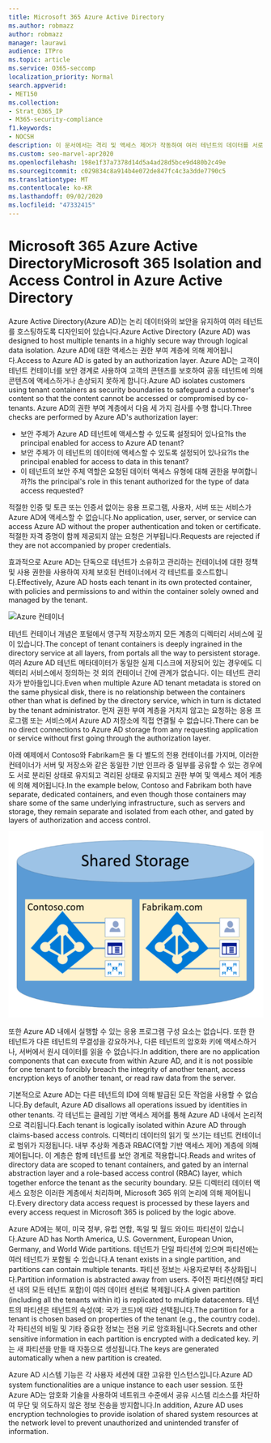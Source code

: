 ```yaml
---
title: Microsoft 365 Azure Active Directory
ms.author: robmazz
author: robmazz
manager: laurawi
audience: ITPro
ms.topic: article
ms.service: O365-seccomp
localization_priority: Normal
search.appverid:
- MET150
ms.collection:
- Strat_O365_IP
- M365-security-compliance
f1.keywords:
- NOCSH
description: 이 문서에서는 격리 및 액세스 제어가 작동하여 여러 테넌트의 데이터를 서로 격리된 데이터로 유지하는 방법을 Azure Active Directory.
ms.custom: seo-marvel-apr2020
ms.openlocfilehash: 198e1f37a7378d14d5a4ad28d5bce9d480b2c49e
ms.sourcegitcommit: c029834c8a914b4e072de847fc4c3a3dde7790c5
ms.translationtype: MT
ms.contentlocale: ko-KR
ms.lasthandoff: 09/02/2020
ms.locfileid: "47332415"
---
```

# <a name="microsoft-365-isolation-and-access-control-in-azure-active-directory"></a><span data-ttu-id="a095f-103">Microsoft 365 Azure Active Directory</span><span class="sxs-lookup"><span data-stu-id="a095f-103">Microsoft 365 Isolation and Access Control in Azure Active Directory</span></span>

<span data-ttu-id="a095f-104">Azure Active Directory(Azure AD)는 논리 데이터와의 보안을 유지하여 여러 테넌트를 호스팅하도록 디자인되어 있습니다.</span><span class="sxs-lookup"><span data-stu-id="a095f-104">Azure Active Directory (Azure AD) was designed to host multiple tenants in a highly secure way through logical data isolation.</span></span> <span data-ttu-id="a095f-105">Azure AD에 대한 액세스는 권한 부여 계층에 의해 제어됩니다.</span><span class="sxs-lookup"><span data-stu-id="a095f-105">Access to Azure AD is gated by an authorization layer.</span></span> <span data-ttu-id="a095f-106">Azure AD는 고객이 테넌트 컨테이너를 보안 경계로 사용하여 고객의 콘텐츠를 보호하여 공동 테넌트에 의해 콘텐츠에 액세스하거나 손상되지 못하게 합니다.</span><span class="sxs-lookup"><span data-stu-id="a095f-106">Azure AD isolates customers using tenant containers as security boundaries to safeguard a customer's content so that the content cannot be accessed or compromised by co-tenants.</span></span> <span data-ttu-id="a095f-107">Azure AD의 권한 부여 계층에서 다음 세 가지 검사를 수행 합니다.</span><span class="sxs-lookup"><span data-stu-id="a095f-107">Three checks are performed by Azure AD's authorization layer:</span></span>

- <span data-ttu-id="a095f-108">보안 주체가 Azure AD 테넌트에 액세스할 수 있도록 설정되어 있나요?</span><span class="sxs-lookup"><span data-stu-id="a095f-108">Is the principal enabled for access to Azure AD tenant?</span></span>
- <span data-ttu-id="a095f-109">보안 주체가 이 테넌트의 데이터에 액세스할 수 있도록 설정되어 있나요?</span><span class="sxs-lookup"><span data-stu-id="a095f-109">Is the principal enabled for access to data in this tenant?</span></span>
- <span data-ttu-id="a095f-110">이 테넌트의 보안 주체 역할은 요청된 데이터 액세스 유형에 대해 권한을 부여합니까?</span><span class="sxs-lookup"><span data-stu-id="a095f-110">Is the principal's role in this tenant authorized for the type of data access requested?</span></span>

<span data-ttu-id="a095f-111">적절한 인증 및 토큰 또는 인증서 없이는 응용 프로그램, 사용자, 서버 또는 서비스가 Azure AD에 액세스할 수 없습니다.</span><span class="sxs-lookup"><span data-stu-id="a095f-111">No application, user, server, or service can access Azure AD without the proper authentication and token or certificate.</span></span> <span data-ttu-id="a095f-112">적절한 자격 증명이 함께 제공되지 않는 요청은 거부됩니다.</span><span class="sxs-lookup"><span data-stu-id="a095f-112">Requests are rejected if they are not accompanied by proper credentials.</span></span>

<span data-ttu-id="a095f-113">효과적으로 Azure AD는 단독으로 테넌트가 소유하고 관리하는 컨테이너에 대한 정책 및 사용 권한을 사용하여 자체 보호된 컨테이너에서 각 테넌트를 호스트합니다.</span><span class="sxs-lookup"><span data-stu-id="a095f-113">Effectively, Azure AD hosts each tenant in its own protected container, with policies and permissions to and within the container solely owned and managed by the tenant.</span></span>
 
![Azure 컨테이너](../media/office-365-isolation-azure-container.png)

<span data-ttu-id="a095f-115">테넌트 컨테이너 개념은 포털에서 영구적 저장소까지 모든 계층의 디렉터리 서비스에 깊이 있습니다.</span><span class="sxs-lookup"><span data-stu-id="a095f-115">The concept of tenant containers is deeply ingrained in the directory service at all layers, from portals all the way to persistent storage.</span></span> <span data-ttu-id="a095f-116">여러 Azure AD 테넌트 메타데이터가 동일한 실제 디스크에 저장되어 있는 경우에도 디렉터리 서비스에서 정의하는 것 외의 컨테이너 간에 관계가 없습니다. 이는 테넌트 관리자가 받아들입니다.</span><span class="sxs-lookup"><span data-stu-id="a095f-116">Even when multiple Azure AD tenant metadata is stored on the same physical disk, there is no relationship between the containers other than what is defined by the directory service, which in turn is dictated by the tenant administrator.</span></span> <span data-ttu-id="a095f-117">먼저 권한 부여 계층을 거치지 않고는 요청하는 응용 프로그램 또는 서비스에서 Azure AD 저장소에 직접 연결될 수 없습니다.</span><span class="sxs-lookup"><span data-stu-id="a095f-117">There can be no direct connections to Azure AD storage from any requesting application or service without first going through the authorization layer.</span></span>

<span data-ttu-id="a095f-118">아래 예제에서 Contoso와 Fabrikam은 둘 다 별도의 전용 컨테이너를 가지며, 이러한 컨테이너가 서버 및 저장소와 같은 동일한 기반 인프라 중 일부를 공유할 수 있는 경우에도 서로 분리된 상태로 유지되고 격리된 상태로 유지되고 권한 부여 및 액세스 제어 계층에 의해 제어됩니다.</span><span class="sxs-lookup"><span data-stu-id="a095f-118">In the example below, Contoso and Fabrikam both have separate, dedicated containers, and even though those containers may share some of the same underlying infrastructure, such as servers and storage, they remain separate and isolated from each other, and gated by layers of authorization and access control.</span></span>
 
![Azure 전용 컨테이너](../media/office-365-isolation-azure-dedicated-containers.png)

<span data-ttu-id="a095f-120">또한 Azure AD 내에서 실행할 수 있는 응용 프로그램 구성 요소는 없습니다. 또한 한 테넌트가 다른 테넌트의 무결성을 강요하거나, 다른 테넌트의 암호화 키에 액세스하거나, 서버에서 원시 데이터를 읽을 수 없습니다.</span><span class="sxs-lookup"><span data-stu-id="a095f-120">In addition, there are no application components that can execute from within Azure AD, and it is not possible for one tenant to forcibly breach the integrity of another tenant, access encryption keys of another tenant, or read raw data from the server.</span></span>

<span data-ttu-id="a095f-121">기본적으로 Azure AD는 다른 테넌트의 ID에 의해 발급된 모든 작업을 사용할 수 없습니다.</span><span class="sxs-lookup"><span data-stu-id="a095f-121">By default, Azure AD disallows all operations issued by identities in other tenants.</span></span> <span data-ttu-id="a095f-122">각 테넌트는 클레임 기반 액세스 제어를 통해 Azure AD 내에서 논리적으로 격리됩니다.</span><span class="sxs-lookup"><span data-stu-id="a095f-122">Each tenant is logically isolated within Azure AD through claims-based access controls.</span></span> <span data-ttu-id="a095f-123">디렉터리 데이터의 읽기 및 쓰기는 테넌트 컨테이너로 범위가 지정됩니다. 내부 추상화 계층과 RBAC(역할 기반 액세스 제어) 계층에 의해 제어됩니다. 이 계층은 함께 테넌트를 보안 경계로 적용합니다.</span><span class="sxs-lookup"><span data-stu-id="a095f-123">Reads and writes of directory data are scoped to tenant containers, and gated by an internal abstraction layer and a role-based access control (RBAC) layer, which together enforce the tenant as the security boundary.</span></span> <span data-ttu-id="a095f-124">모든 디렉터리 데이터 액세스 요청은 이러한 계층에서 처리하며, Microsoft 365 위의 논리에 의해 제어됩니다.</span><span class="sxs-lookup"><span data-stu-id="a095f-124">Every directory data access request is processed by these layers and every access request in Microsoft 365 is policed by the logic above.</span></span>

<span data-ttu-id="a095f-125">Azure AD에는 북미, 미국 정부, 유럽 연합, 독일 및 월드 와이드 파티션이 있습니다.</span><span class="sxs-lookup"><span data-stu-id="a095f-125">Azure AD has North America, U.S. Government, European Union, Germany, and World Wide partitions.</span></span> <span data-ttu-id="a095f-126">테넌트가 단일 파티션에 있으며 파티션에는 여러 테넌트가 포함될 수 있습니다.</span><span class="sxs-lookup"><span data-stu-id="a095f-126">A tenant exists in a single partition, and partitions can contain multiple tenants.</span></span> <span data-ttu-id="a095f-127">파티션 정보는 사용자로부터 추상화됩니다.</span><span class="sxs-lookup"><span data-stu-id="a095f-127">Partition information is abstracted away from users.</span></span> <span data-ttu-id="a095f-128">주어진 파티션(해당 파티션 내의 모든 테넌트 포함)이 여러 데이터 센터로 복제됩니다.</span><span class="sxs-lookup"><span data-stu-id="a095f-128">A given partition (including all the tenants within it) is replicated to multiple datacenters.</span></span> <span data-ttu-id="a095f-129">테넌트의 파티션은 테넌트의 속성(예: 국가 코드)에 따라 선택됩니다.</span><span class="sxs-lookup"><span data-stu-id="a095f-129">The partition for a tenant is chosen based on properties of the tenant (e.g., the country code).</span></span> <span data-ttu-id="a095f-130">각 파티션의 비밀 및 기타 중요한 정보는 전용 키로 암호화됩니다.</span><span class="sxs-lookup"><span data-stu-id="a095f-130">Secrets and other sensitive information in each partition is encrypted with a dedicated key.</span></span> <span data-ttu-id="a095f-131">키는 새 파티션을 만들 때 자동으로 생성됩니다.</span><span class="sxs-lookup"><span data-stu-id="a095f-131">The keys are generated automatically when a new partition is created.</span></span>

<span data-ttu-id="a095f-132">Azure AD 시스템 기능은 각 사용자 세션에 대한 고유한 인스턴스입니다.</span><span class="sxs-lookup"><span data-stu-id="a095f-132">Azure AD system functionalities are a unique instance to each user session.</span></span> <span data-ttu-id="a095f-133">또한 Azure AD는 암호화 기술을 사용하여 네트워크 수준에서 공유 시스템 리소스를 차단하여 무단 및 의도하지 않은 정보 전송을 방지합니다.</span><span class="sxs-lookup"><span data-stu-id="a095f-133">In addition, Azure AD uses encryption technologies to provide isolation of shared system resources at the network level to prevent unauthorized and unintended transfer of information.</span></span>
